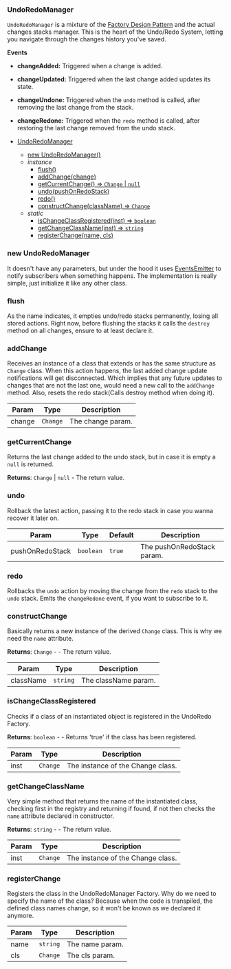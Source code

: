 <a name="UndoRedoManager"></a>

### UndoRedoManager
`UndoRedoManager` is a mixture of the [Factory Design Pattern](https://en.wikipedia.org/wiki/Factory_method_pattern) and the actual changes stacks manager.
This is the heart of the Undo/Redo System, letting you navigate through the changes history you've saved.

**Events**
* **changeAdded:** Triggered when a change is added.
* **changeUpdated:** Triggered when the last change added updates its state.
* **changeUndone:** Triggered when the `undo` method is called, after removing the last change from the stack.
* **changeRedone:** Triggered when the `redo` method is called, after restoring the last change removed from the undo stack.



* [UndoRedoManager](#UndoRedoManager)
    * [new UndoRedoManager()](#new-UndoRedoManager)
    * _instance_
        * [flush()](#flush)
        * [addChange(change)](#addChange)
        * [getCurrentChange() ⇒ <code>Change</code> \| <code>null</code>](#getCurrentChange)
        * [undo(pushOnRedoStack)](#undo)
        * [redo()](#redo)
        * [constructChange(className) ⇒ <code>Change</code>](#constructChange)
    * _static_
        * [isChangeClassRegistered(inst) ⇒ <code>boolean</code>](#isChangeClassRegistered)
        * [getChangeClassName(inst) ⇒ <code>string</code>](#getChangeClassName)
        * [registerChange(name, cls)](#registerChange)

<a name="new_UndoRedoManager_new"></a>

### new UndoRedoManager
It doesn't have any parameters, but under the hood it uses [EventsEmitter]() to notify subscribers when something happens.
The implementation is really simple, just initialize it like any other class.

<a name="UndoRedoManager+flush"></a>

### flush
As the name indicates, it empties undo/redo stacks permanently, losing all stored actions.
Right now, before flushing the stacks it calls the `destroy` method on all changes, ensure to at least declare it.


<a name="UndoRedoManager+addChange"></a>

### addChange
Receives an instance of a class that extends or has the same structure as `Change` class.
When this action happens, the last added change update notifications will get disconnected.
Which implies that any future updates to changes that are not the last one, would need a new call to the `addChange` method.
Also, resets the redo stack(Calls destroy method when doing it).



| Param | Type | Description |
| --- | --- | --- |
| change | <code>Change</code> | The change param. |

<a name="UndoRedoManager+getCurrentChange"></a>

### getCurrentChange
Returns the last change added to the undo stack, but in case it is empty a `null` is returned.


**Returns**: <code>Change</code> \| <code>null</code> - The return value.  
<a name="UndoRedoManager+undo"></a>

### undo
Rollback the latest action, passing it to the redo stack in case you wanna recover it later on.



| Param | Type | Default | Description |
| --- | --- | --- | --- |
| pushOnRedoStack | <code>boolean</code> | <code>true</code> | The pushOnRedoStack param. |

<a name="UndoRedoManager+redo"></a>

### redo
Rollbacks the `undo` action by moving the change from the `redo` stack to the `undo` stack.
Emits the `changeRedone` event, if you want to subscribe to it.


<a name="UndoRedoManager+constructChange"></a>

### constructChange
Basically returns a new instance of the derived `Change` class. This is why we need the `name` attribute.


**Returns**: <code>Change</code> - - The return value.  

| Param | Type | Description |
| --- | --- | --- |
| className | <code>string</code> | The className param. |

<a name="UndoRedoManager.isChangeClassRegistered"></a>

### isChangeClassRegistered
Checks if a class of an instantiated object is registered in the UndoRedo Factory.


**Returns**: <code>boolean</code> - - Returns 'true' if the class has been registered.  

| Param | Type | Description |
| --- | --- | --- |
| inst | <code>Change</code> | The instance of the Change class. |

<a name="UndoRedoManager.getChangeClassName"></a>

### getChangeClassName
Very simple method that returns the name of the instantiated class, checking first in the registry and returning if found,
if not then checks the `name` attribute declared in constructor.


**Returns**: <code>string</code> - - The return value.  

| Param | Type | Description |
| --- | --- | --- |
| inst | <code>Change</code> | The instance of the Change class. |

<a name="UndoRedoManager.registerChange"></a>

### registerChange
Registers the class in the UndoRedoManager Factory.
Why do we need to specify the name of the class?
Because when the code is transpiled, the defined class names change, so it won't be known as we declared it anymore.



| Param | Type | Description |
| --- | --- | --- |
| name | <code>string</code> | The name param. |
| cls | <code>Change</code> | The cls param. |

